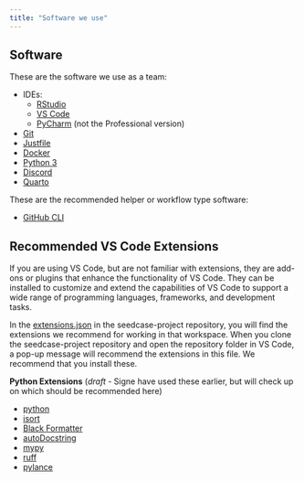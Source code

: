 ```yaml
---
title: "Software we use"
---
```


## Software

These are the software we use as a team:

-   IDEs:
    -   [RStudio](https://posit.co/download/rstudio-desktop/)
    -   [VS Code](https://code.visualstudio.com/download)
    -   [PyCharm](https://www.jetbrains.com/pycharm/download/) (not the
        Professional version)
-   [Git](https://git-scm.com/downloads)
-   [Justfile](https://just.systems/man/en/chapter_4.html)
-   [Docker](https://docs.docker.com/get-docker/)
-   [Python 3](https://www.python.org/downloads/)
-   [Discord](https://discord.com/download)
-   [Quarto](https://quarto.org/docs/get-started/)

These are the recommended helper or workflow type software:

-   [GitHub CLI](https://cli.github.com/manual/)

## Recommended VS Code Extensions

If you are using VS Code, but are not familiar with extensions, they are add-ons or plugins
that enhance the functionality of VS Code. They can be installed to customize and extend the
capabilities of VS Code to support a wide range of programming languages, frameworks, and
development tasks.

In the [extensions.json](https://github.com/seedcase-project/seedcase-project/blob/main/.vscode/extensions.json)
in the seedcase-project repository, you will find the extensions we recommend for working
in that workspace. When you clone the seedcase-project repository and open the repository
folder in VS Code, a pop-up message will recommend the extensions in this file.
We recommend that you install these.

**Python Extensions** (*draft* - Signe have used these earlier, but will check up on 
which should be recommended here)

-   [python](https://marketplace.visualstudio.com/items?itemName=ms-python.python)
-   [isort](https://marketplace.visualstudio.com/items?itemName=ms-python.isort) 
-   [Black Formatter](https://marketplace.visualstudio.com/items?itemName=ms-python.black-formatter)
-   [autoDocstring](https://marketplace.visualstudio.com/items?itemName=njpwerner.autodocstring)
-   [mypy](https://marketplace.visualstudio.com/items?itemName=matangover.mypy)
-   [ruff](https://marketplace.visualstudio.com/items?itemName=charliermarsh.ruff)
-   [pylance](https://marketplace.visualstudio.com/items?itemName=ms-python.vscode-pylance)
